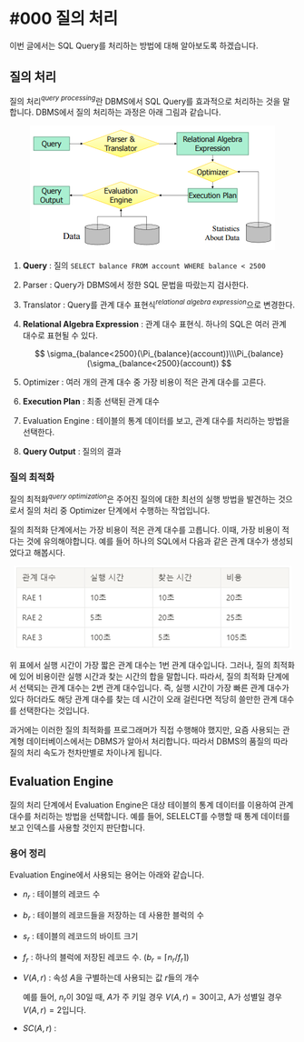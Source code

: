 # #000 질의 처리

이번 글에서는 SQL Query를 처리하는 방법에 대해 알아보도록 하겠습니다.

## 질의 처리

질의 처리$^{query\ processing}$란 DBMS에서 SQL Query를 효과적으로 처리하는 것을 말합니다. DBMS에서 질의 처리하는 과정은 아래 그림과 같습니다.

<p align="center"><img src="../../images/Database/%23000%20%EC%A7%88%EC%9D%98%20%EC%B2%98%EB%A6%AC/Untitled.png"></p>

1. **Query** : 질의 `SELECT balance FROM account WHERE balance < 2500`
2. Parser : Query가 DBMS에서 정한 SQL 문법을 따랐는지 검사한다.
3. Translator : Query를 관계 대수 표현식$^{relational\ algebra\ expression}$으로 변경한다.
4. **Relational Algebra Expression** : 관계 대수 표현식. 하나의 SQL은 여러 관계 대수로 표현될 수 있다.
    
    $$
    \sigma_{balance<2500}(\Pi_{balance}(account))\\\Pi_{balance}(\sigma_{balance<2500}(account))
    $$
    
5. Optimizer : 여러 개의 관계 대수 중 가장 비용이 적은 관계 대수를 고른다.
6. **Execution Plan** : 최종 선택된 관계 대수
7. Evaluation Engine : 테이블의 통계 데이터를 보고, 관계 대수를 처리하는 방법을 선택한다.
8. **Query Output** : 질의의 결과

### 질의 최적화

질의 최적화$^{query\ optimization}$은 주어진 질의에 대한 최선의 실행 방법을 발견하는 것으로서 질의 처리 중 Optimizer 단계에서 수행하는 작업입니다.

질의 최적화 단계에서는 가장 비용이 적은 관계 대수를 고릅니다. 이때, 가장 비용이 적다는 것에 유의해야합니다. 예를 들어 하나의 SQL에서 다음과 같은 관계 대수가 생성되었다고 해봅시다.

<p align="center"><img src="../../images/Database/%23000%20%EC%A7%88%EC%9D%98%20%EC%B2%98%EB%A6%AC/Untitled%201.png"></p>

위 표에서 실행 시간이 가장 짧은 관계 대수는 1번 관계 대수입니다. 그러나, 질의 최적화에 있어 비용이란 실행 시간과 찾는 시간의 합을 말합니다. 따라서, 질의 최적화 단계에서 선택되는 관계 대수는 2번 관계 대수입니다. 즉, 실행 시간이 가장 빠른 관계 대수가 있다 하더라도 해당 관계 대수를 찾는 데 시간이 오래 걸린다면 적당히 쓸만한 관계 대수를 선택한다는 것입니다.

과거에는 이러한 질의 최적화를 프로그래머가 직접 수행해야 했지만, 요즘 사용되는 관계형 데이터베이스에서는 DBMS가 알아서 처리합니다. 따라서 DBMS의 품질의 따라 질의 처리 속도가 천차만별로 차이나게 됩니다.

## Evaluation Engine

질의 처리 단계에서 Evaluation Engine은 대상 테이블의 통계 데이터를 이용하여 관계 대수를 처리하는 방법을 선택합니다. 예를 들어, SELELCT를 수행할 때 통계 데이터를 보고 인덱스를 사용할 것인지 판단합니다.

### 용어 정리

Evaluation Engine에서 사용되는 용어는 아래와 같습니다.

- $n_r$ : 테이블의 레코드 수
- $b_r$ : 테이블의 레코드들을 저장하는 데 사용한 블럭의 수
- $s_r$ : 테이블의 레코드의 바이트 크기
- $f_r$ : 하나의 블럭에 저장된 레코드 수. $(b_r=\lceil n_r/f_r\rceil)$

- $V(A,r)$ : 속성 $A$을 구별하는데 사용되는 값 $r$들의 개수
    
    예를 들어, $n_r$이 30일 때, $A$가 주 키일 경우 $V(A,r)=30$이고, A가 성별일 경우$V(A,r)=2$입니다.
    
- $SC(A,r)$ :